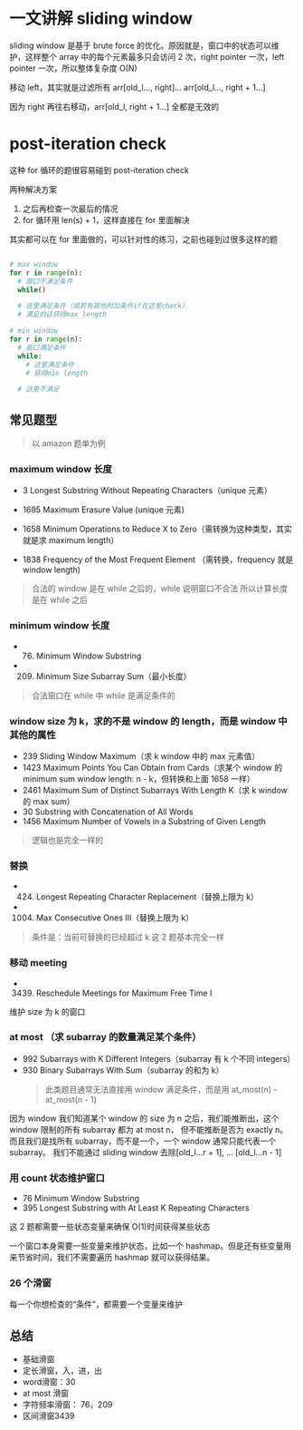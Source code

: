 # 一文讲解 sliding window

sliding window 是基于 brute force 的优化。原因就是，窗口中的状态可以维护，这样整个 array 中的每个元素最多只会访问 2 次，right pointer 一次，left pointer 一次，所以整体复杂度 O(N)

移动 left，其实就是过滤所有 arr[old_l..., right]... arr[old_l..., right + 1...]

因为 right 再往右移动，arr[old_l, right + 1...] 全都是无效的

# post-iteration check

这种 for 循环的题很容易碰到 post-iteration check

两种解决方案

1. 之后再检查一次最后的情况
2. for 循环用 len(s) + 1，这样直接在 for 里面解决

其实都可以在 for 里面做的，可以针对性的练习，之前也碰到过很多这样的题

```Python

# max window
for r in range(n):
  # 窗口不满足条件
  while()

  # 这里满足条件（或若有其他附加条件if在这里check）
  # 满足的话获得max length

# min window
for r in range(n):
  # 窗口满足条件
  while:
    # 这里满足条件
    # 获得min length

  # 这里不满足

```

## 常见题型

> 以 amazon 题单为例

### maximum window 长度

- 3 Longest Substring Without Repeating Characters（unique 元素）

- 1695 Maximum Erasure Value (unique 元素)

- 1658 Minimum Operations to Reduce X to Zero（需转换为这种类型，其实就是求 maximum length）

- 1838 Frequency of the Most Frequent Element （需转换，frequency 就是 window length)

> 合法的 window 是在 while 之后的，while 说明窗口不合法
> 所以计算长度是在 while 之后

### minimum window 长度

- 76. Minimum Window Substring

- 209. Minimum Size Subarray Sum（最小长度）

> 合法窗口在 while 中
> while 是满足条件的

### window size 为 k，求的不是 window 的 length，而是 window 中其他的属性

- 239 Sliding Window Maximum（求 k window 中的 max 元素值）
- 1423 Maximum Points You Can Obtain from Cards（求某个 window 的 minimum sum window length: n - k，但转换和上面 1658 一样）
- 2461 Maximum Sum of Distinct Subarrays With Length K（求 k window 的 max sum）
- 30 Substring with Concatenation of All Words
- 1456 Maximum Number of Vowels in a Substring of Given Length

> 逻辑也是完全一样的

### 替换

- 424. Longest Repeating Character Replacement（替换上限为 k）
- 1004. Max Consecutive Ones III（替换上限为 k）

> 条件是：当前可替换的已经超过 k
> 这 2 题基本完全一样

### 移动 meeting

- 3439. Reschedule Meetings for Maximum Free Time I

维护 size 为 k 的窗口

### at most （求 subarray 的数量满足某个条件）

- 992 Subarrays with K Different Integers（subarray 有 k 个不同 integers）
- 930 Binary Subarrays With Sum（subarray 的和为 k）
  > 此类题目通常无法直接用 window 满足条件，而是用 at_most(n) - at_most(n - 1)

因为 window 我们知道某个 window 的 size 为 n 之后，我们能推断出，这个 window 限制的所有 subarray 都为 at most n，
但不能推断是否为 exactly n。而且我们是找所有 subarray，而不是一个，一个 window 通常只能代表一个 subarray。
我们不能通过 sliding window 去除[old_l...r + 1], ... [old_l...n - 1]

### 用 count 状态维护窗口

- 76 Minimum Window Substring
- 395 Longest Substring with At Least K Repeating Characters

这 2 题都需要一些状态变量来确保 O(1)时间获得某些状态

一个窗口本身需要一些变量来维护状态，比如一个 hashmap。但是还有些变量用来节省时间，我们不需要遍历 hashmap 就可以获得结果。

### 26 个滑窗

每一个你想检查的“条件”，都需要一个变量来维护

## 总结

- 基础滑窗
- 定长滑窗，入，进，出
- word滑窗：30
- at most 滑窗
- 字符频率滑窗： 76，209
- 区间滑窗3439




